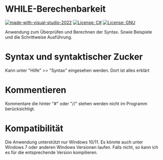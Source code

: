 # WHILE-Berechenbarkeit

[![made-with-visual-studio-2022](https://img.shields.io/badge/-Visual%20Studio%202022-a478db)](https://visualstudio.microsoft.com/de/vs/community/)
[![License: C#](https://img.shields.io/badge/-C%23-green)](https://de.wikipedia.org/wiki/C-Sharp)
[![License: GNU](https://img.shields.io/badge/License-GNU-yellow)](https://www.gnu.org/licenses/gpl-3.0.html)

Anwendung zum Überprüfen und Berechnen der Syntax. Sowie Beispiele und die Schrittweise Ausführung.

# Syntax und syntaktischer Zucker

Kann unter "Hilfe" >> "Syntax" eingesehen werden. Dort ist alles erklärt

# Kommentieren

Kommentare die hinter "#" oder "//" stehen werden nicht im Programm berücksichtigt.

# Kompatibilität

Die Anwendung unterstützt nur Windows 10/11. Es könnte auch unter Windows 7 oder anderen Windows Versionen laufen. Falls nicht, so kann ich es für die entsprechende Version kompilieren.

